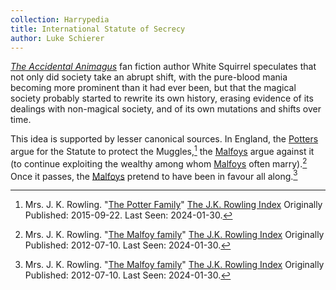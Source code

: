 ```yaml
---
collection: Harrypedia
title: International Statute of Secrecy
author: Luke Schierer
---
```


_[The Accidental Animagus]_ fan fiction author White Squirrel speculates that not only did society take an abrupt shift, with the pure-blood mania becoming more prominent than it had ever been, but that the magical society probably started to rewrite its own history, erasing evidence of its dealings with non-magical society, and of its own mutations and shifts over time.

This idea is supported by lesser canonical sources. In England, the [Potters] argue for the Statute to protect the Muggles,[^20200810-3] the [Malfoys] argue against it (to continue exploiting the wealthy among whom [Malfoys] often marry).[^20200810-4] Once it passes, the [Malfoys] pretend to have been in favour all along.[^20200810-5]

[The Accidental Animagus]: https://www.fanfiction.net/s/9863146/89/The-Accidental-Animagus
[Potters]: /Harrypedia/people/Potter//
[Malfoys]: /Harrypedia/people/malfoy//
[The Potter Family]: https://www.rowlingindex.org/work/pmpfam/
[The Malfoy family]: https://www.rowlingindex.org/work/pmmf/
[The J.K. Rowling Index]: https://www.rowlingindex.org/

[^20200810-3]:
    Mrs. J. K. Rowling.
    "[The Potter Family]"
    [The J.K. Rowling Index] Originally Published: 2015-09-22. Last Seen: 2024-01-30.

[^20200810-4]:
    Mrs. J. K. Rowling.
    "[The Malfoy family]"
    [The J.K. Rowling Index] Originally Published: 2012-07-10. Last Seen: 2024-01-30.

[^20200810-5]:
    Mrs. J. K. Rowling.
    "[The Malfoy family]"
    [The J.K. Rowling Index] Originally Published: 2012-07-10. Last Seen: 2024-01-30.

[Wikipedia]: https://wikipedia.org/
